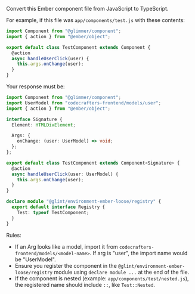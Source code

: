 Convert this Ember component file from JavaScript to TypeScript.

For example, if this file was `app/components/test.js` with these contents:

```javascript
import Component from "@glimmer/component";
import { action } from "@ember/object";

export default class TestComponent extends Component {
  @action
  async handleUserClick(user) {
    this.args.onChange(user);
  }
}
```

Your response must be:

```typescript
import Component from "@glimmer/component";
import UserModel from "codecrafters-frontend/models/user";
import { action } from "@ember/object";

interface Signature {
  Element: HTMLDivElement;

  Args: {
    onChange: (user: UserModel) => void;
  };
};

export default class TestComponent extends Component<Signature> {
  @action
  async handleUserClick(user: UserModel) {
    this.args.onChange(user);
  }
}

declare module "@glint/environment-ember-loose/registry" {
  export default interface Registry {
    Test: typeof TestComponent;
  }
}
```

Rules:

- If an Arg looks like a model, import it from `codecrafters-frontend/models/<model-name>`. If arg is "user", the import name would be "UserModel".
- Ensure you register the component in the `@glint/environment-ember-loose/registry` module using `declare module ...` at the end of the file.
- If the component is nested (example: `app/components/test/nested.js`), the registered name should include `::`, like `Test::Nested`.
